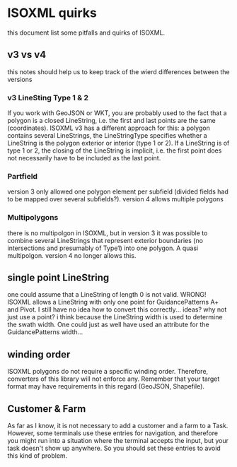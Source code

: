 # ISOXML quirks

this document list some pitfalls and quirks of ISOXML.


## v3 vs v4

this notes should help us to keep track of the wierd differences between the versions

### v3 LineSting Type 1 & 2

If you work with GeoJSON or WKT, you are probably used to the fact that a polygon is a closed LineString, i.e. the first and last points are the same (coordinates).
ISOXML v3 has a different approach for this: a polygon contains several LineStrings, the LineStringType specifies whether a LineString is the polygon exterior or interior (type 1 or 2).
If a LineString is of type 1 or 2, the closing of the LineString is implicit, i.e. the first point does not necessarily have to be included as the last point.

### Partfield

version 3 only allowed one polygon element per subfield (divided fields had to be mapped over several subfields?).
version 4 allows multiple polygons

### Multipolygons

there is no multipolgon in ISOXML, but in version 3 it was possible to combine several LineStrings that represent exterior boundaries (no intersections and presumably of Type1) into one polygon.
A quasi multipolgon. version 4 no longer allows this.

## single point LineString

one could assume that a LineString of length 0 is not valid. WRONG!
ISOXML allows a LineString with only one point for GuidancePatterns A+ and Pivot.
I still have no idea how to convert this correctly... ideas?
why not just use a point? i think because the LineString width is used to determine the swath width.
One could just as well have used an attribute for the GuidancePatterns width... 

## winding order

ISOXML polygons do not require a specific winding order.
Therefore, converters of this library will not enforce any. 
Remember that your target format may have requirements in this regard (GeoJSON, Shapefile).

## Customer & Farm

As far as I know, it is not necessary to add a customer and a farm to a Task. 
However, some terminals use these entries for navigation, 
and therefore you might run into a situation where the terminal accepts the input, but your task doesn't show up anywhere.
So you should set these entries to avoid this kind of problem.

